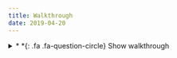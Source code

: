 ```yaml
---
title: Walkthrough
date: 2019-04-20
---
```

<details>

<summary >
<a class=".btn .btn-primary">
  *&nbsp;*{: .fa .fa-question-circle} Show walkthrough
</a>
</summary>

### 0.0 - Empty project ([**clone on Github**](https://github.com/CamilleBC/android-kotlin-basics/tree/b7aedaebebab286bda00cb2d55df0be104125992))

This is the starting step for our application.
We simply have a _MainActivity_ class that extends _AppCompatActivity_ (I'm using this for compatibility reasons on older phones, use whatever you need for your project).

The activity inflates its XML layout in the [_MainActivity.onCreate_](https://developer.android.com/guide/components/activities/activity-lifecycle#oncreate) function, which will then display the views on screen.

```kotlin
class MainActivity : AppCompatActivity() {

override fun onCreate(savedInstanceState: Bundle?) {
    super.onCreate(savedInstanceState)
    // Inflate the XML layout
    setContentView(R.layout.activity_main)
    }
}
```

That's it. 

### 0.1.1 - Launch a fragment ([**clone on Github**](https://github.com/CamilleBC/android-kotlin-basics/tree/a3117b27ba05fe1d359fcf3a7251f24a66294381))

We could directly implement our layout in the _MainActivity_. The advantage of using a _Fragment_ instead of an _Activity_ is that we can reuse fragments in different activities if needed, or display multiple fragments on screen depending on the display size, orientation, etc.

 1. We create a _DogListFragment_ with a simple TextView.
 => See [here](https://github.com/CamilleBC/android-kotlin-basics/blob/caaae274a959dba10cbf59d0d78646be1d175713/app/src/main/java/me/camillebc/basics/view/fragment/DogListFragment.kt) for the _DogListFragment_, [here](https://github.com/CamilleBC/android-kotlin-basics/blob/caaae274a959dba10cbf59d0d78646be1d175713/app/src/main/res/layout/fragment_dog_list.xml) for its layout.

 2. We also need to create a container for the _DogListFragment_'s layout in the _MainActivity_'s layout. We choose to use a _ConstraintLayout_ as it's the most versatile, and the preferred way to managed nested layouts.
 => See [here](https://github.com/CamilleBC/android-kotlin-basics/blob/caaae274a959dba10cbf59d0d78646be1d175713/app/src/main/res/layout/activity_main.xml) for the _MainActivity_'s layout.

 3. We use of the [_FragmentManager_](https://developer.android.com/reference/android/app/FragmentManager.html) in the _MainActivity.onCreate_ to add the fragment to the activity: 
  => See [here](https://github.com/CamilleBC/android-kotlin-basics/blob/caaae274a959dba10cbf59d0d78646be1d175713/app/src/main/java/me/camillebc/basics/view/MainActivity.kt) for the _MainActivity_.
	   1. We instantiate a _DogListFragment_ when the _Activity_ is created.
	   2. We get the _FragmentManager_ and start a transaction. Each Android activity has a [_FragmentManager_]. Surprisingly, it allows us to manage fragments. This will allow us to specify the type of the transaction, and, once defined, commit it for execution.
	   3. We add the fragment, and as parameter the ID of an element of the _MainActivity_'s layout in which the _DogListFragment_ instance will be inflated.
	   4. Finally, we commit the transaction. It will be scheduled on the main thread to be done the next time that the thread is ready.

```kotlin
val dogListFragment = DogListFragment()	            		// 1
supportFragmentManager.beginTransaction()         		// 2
   .add(R.id.constraintLayout_main_fragment, dogListFragment)	// 3
   .commit()		                        		// 4
```

### 0.1.2 - Communicate between the fragments and the activities ([**clone on Github**](https://github.com/CamilleBC/android-kotlin-basics/tree/15d54a84d8d1a1c4d93657e42ef0800127a43c23))
 1. We first take care of the UI changes. We add a floating button to the [_fragment_dog_list.xml_]() layout, as well as a drawable **+** icon.
 2. To communicate between the fragment and the activity, we need to add:
	1. A listener [**interface**](https://kotlinlang.org/docs/reference/interfaces.html#interfaces) in the fragment. This is an **abstract** class, and its role is only to force the activity that implements the fragment to implement its members/methods. Add the following to the _DogListFragment_:
	```kotlin
	interface OnAddClickListener {  
		    fun onDogListAddClick()  
	}
	```
	2. The implementation of the interface: a callback in the activity. First
	```kotlin
	override fun onDogListAddClick() {  
	    val dogEditorFragment = DogEditorFragment()  
	    supportFragmentManager.beginTransaction()  
		.replace(R.id.constraintLayout_main_fragmentContainer, dogEditorFragment)  
		.addToBackStack(null)  
	        .commit()  
	}
	```  
 3. We need to attach the actual callback to the button's onClickListener:  
	1. Attach the reference of the activity that implements the listener to the fragment  
	2. Add the activity's callback to the button through [View.setOnClickListener]

### 0.1.3 - Manipulate fragments ([**Clone on Github**](https://github.com/CamilleBC/android-kotlin-basics/tree/6f7cbf3039c3a0a180f9bce948f4b9ba03f02cb2))

### 0.1.4 - Send the data to fragments ([**Clone on Github**](https://github.com/CamilleBC/android-kotlin-basics/tree/9ef782c9dca98ef6fcf3fc5d143b6bea1fd49718))

</details>
<!--stackedit_data:
eyJoaXN0b3J5IjpbOTE2NDgyMzUxLC0yMDU1MjkxMDM3LC0xMD
Y5OTQ1MjIzLC0xNTQ5MTMxMzIyLC0xNTA5Nzg3NTM0LC04NDg2
MjY5MjldfQ==
-->